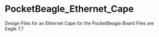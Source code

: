 # PocketBeagle_Ethernet_Cape
Design Files for an Ethernet Cape for the PocketBeagle
Board Files are Eagle 7.7
